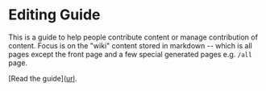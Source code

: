 # Editing Guide

This is a guide to help people contribute content or manage contribution of content. Focus is on the "wiki" content stored in markdown -- which is all pages except the front page and a few special generated pages e.g. `/all` page.

[Read the guide]([url](https://docs.google.com/document/d/1RcwjaJYn0jtMw9rOR9W0Gv2fmQDd7Fjr53NM6j1-lco/edit#heading=h.yh6fpxybdhx1).
